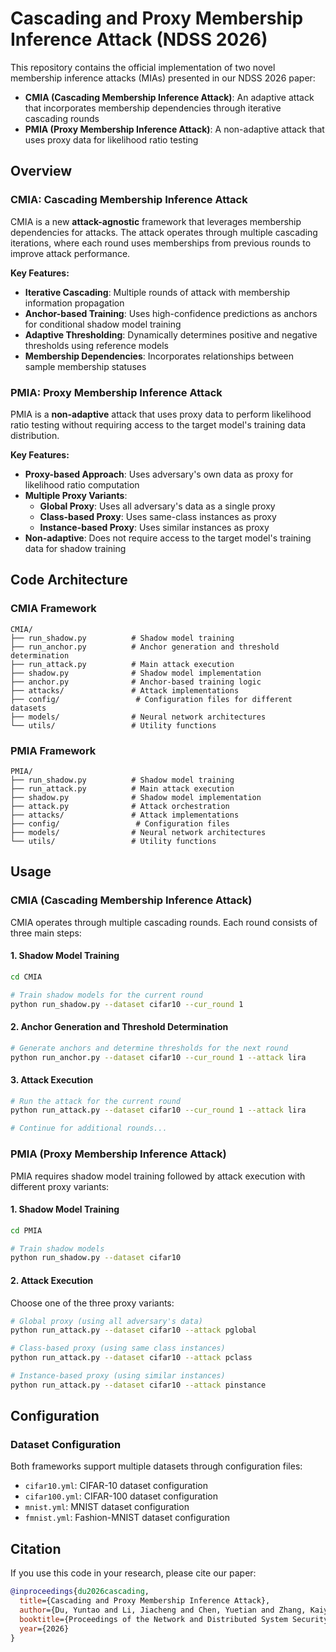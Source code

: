 # Cascading and Proxy Membership Inference Attack (NDSS 2026)

This repository contains the official implementation of two novel membership inference attacks (MIAs) presented in our NDSS 2026 paper:

- **CMIA (Cascading Membership Inference Attack)**: An adaptive attack that incorporates membership dependencies through iterative cascading rounds
- **PMIA (Proxy Membership Inference Attack)**: A non-adaptive attack that uses proxy data for likelihood ratio testing

## Overview

### CMIA: Cascading Membership Inference Attack

CMIA is a new **attack-agnostic** framework that leverages membership dependencies for attacks. The attack operates through multiple cascading iterations, where each round uses memberships from previous rounds to improve attack performance.

**Key Features:**
- **Iterative Cascading**: Multiple rounds of attack with membership information propagation
- **Anchor-based Training**: Uses high-confidence predictions as anchors for conditional shadow model training
- **Adaptive Thresholding**: Dynamically determines positive and negative thresholds using reference models
- **Membership Dependencies**: Incorporates relationships between sample membership statuses

### PMIA: Proxy Membership Inference Attack

PMIA is a **non-adaptive** attack that uses proxy data to perform likelihood ratio testing without requiring access to the target model's training data distribution.

**Key Features:**
- **Proxy-based Approach**: Uses adversary's own data as proxy for likelihood ratio computation
- **Multiple Proxy Variants**: 
  - **Global Proxy**: Uses all adversary's data as a single proxy
  - **Class-based Proxy**: Uses same-class instances as proxy
  - **Instance-based Proxy**: Uses similar instances as proxy
- **Non-adaptive**: Does not require access to the target model's training data for shadow training

## Code Architecture

### CMIA Framework

```
CMIA/
├── run_shadow.py          # Shadow model training
├── run_anchor.py          # Anchor generation and threshold determination
├── run_attack.py          # Main attack execution
├── shadow.py              # Shadow model implementation
├── anchor.py              # Anchor-based training logic
├── attacks/               # Attack implementations
├── config/                 # Configuration files for different datasets
├── models/                # Neural network architectures
└── utils/                 # Utility functions
```

### PMIA Framework

```
PMIA/
├── run_shadow.py          # Shadow model training
├── run_attack.py          # Main attack execution
├── shadow.py              # Shadow model implementation
├── attack.py              # Attack orchestration
├── attacks/               # Attack implementations
├── config/                 # Configuration files
├── models/                # Neural network architectures
└── utils/                 # Utility functions
```

## Usage

### CMIA (Cascading Membership Inference Attack)

CMIA operates through multiple cascading rounds. Each round consists of three main steps:

#### 1. Shadow Model Training

```bash
cd CMIA

# Train shadow models for the current round
python run_shadow.py --dataset cifar10 --cur_round 1
```

#### 2. Anchor Generation and Threshold Determination

```bash
# Generate anchors and determine thresholds for the next round
python run_anchor.py --dataset cifar10 --cur_round 1 --attack lira
```

#### 3. Attack Execution

```bash
# Run the attack for the current round
python run_attack.py --dataset cifar10 --cur_round 1 --attack lira

# Continue for additional rounds...
```


### PMIA (Proxy Membership Inference Attack)

PMIA requires shadow model training followed by attack execution with different proxy variants:

#### 1. Shadow Model Training

```bash
cd PMIA

# Train shadow models
python run_shadow.py --dataset cifar10
```

#### 2. Attack Execution

Choose one of the three proxy variants:

```bash
# Global proxy (using all adversary's data)
python run_attack.py --dataset cifar10 --attack pglobal

# Class-based proxy (using same class instances)
python run_attack.py --dataset cifar10 --attack pclass

# Instance-based proxy (using similar instances)
python run_attack.py --dataset cifar10 --attack pinstance
```

## Configuration

### Dataset Configuration

Both frameworks support multiple datasets through configuration files:

- `cifar10.yml`: CIFAR-10 dataset configuration
- `cifar100.yml`: CIFAR-100 dataset configuration
- `mnist.yml`: MNIST dataset configuration
- `fmnist.yml`: Fashion-MNIST dataset configuration


## Citation

If you use this code in your research, please cite our paper:

```bibtex
@inproceedings{du2026cascading,
  title={Cascading and Proxy Membership Inference Attack},
  author={Du, Yuntao and Li, Jiacheng and Chen, Yuetian and Zhang, Kaiyuan and Yuan, Zhizhen and Xiao, Hanshen and Ribeiro, Bruno and Li, Ninghui},
  booktitle={Proceedings of the Network and Distributed System Security Symposium (NDSS)},
  year={2026}
}
```